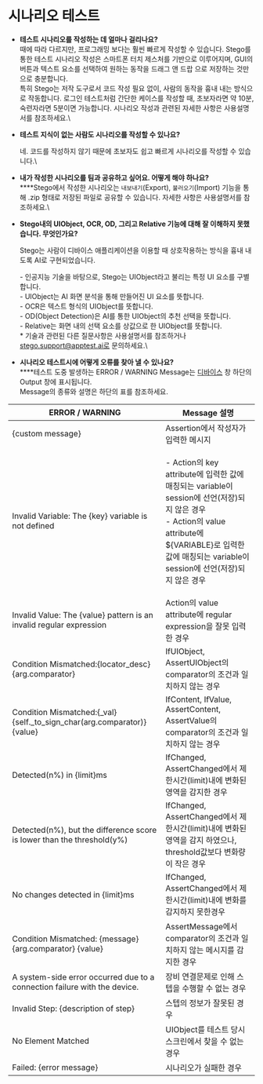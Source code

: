 # 시나리오 테스트

* **테스트 시나리오를 작성하는 데 얼마나 걸리나요?**\
  때에 따라 다르지만, 프로그래밍 보다는 훨씬 빠르게 작성할 수 있습니다. Stego를 통한 테스트 시나리오 작성은 스마트폰 터치 제스처를 기반으로 이루어지며, GUI의 버튼과 텍스트 요소를 선택하여 원하는 동작을 드래그 앤 드랍 으로 저장하는 것만으로 충분합니다.\
  특히 Stego는 저작 도구로서 코드 작성 필요 없이, 사람의 동작을 흉내 내는 방식으로 작동합니다. 로그인 테스트처럼 간단한 케이스를 작성할 때, 초보자라면 약 10분, 숙련자라면 5분이면 가능합니다. 시나리오 작성과 관련된 자세한 사항은 사용설명서를 참조하세요.\

*   **테스트 지식이 없는 사람도 시나리오를 작성할 수 있나요?**

    네. 코드를 작성하지 않기 때문에 초보자도 쉽고 빠르게 시나리오를 작성할 수 있습니다.\

* **내가 작성한 시나리오를 팀과 공유하고 싶어요. 어떻게 해야 하나요?**\
  ****Stego에서 작성한 시나리오는 `내보내기`(Export), `불러오기`(Import) 기능을 통해 .zip 형태로 저장된 파일로 공유할 수 있습니다. 자세한 사항은 사용설명서를 참조하세요.\

*   **Stego내의 UIObject, OCR, OD, 그리고 Relative 기능에 대해 잘 이해하지 못했습니다. 무엇인가요?**

    Stego는 사람이 디바이스 애플리케이션을 이용할 때 상호작용하는 방식을 흉내 내도록 AI로 구현되었습니다.

    &#x20;\- 인공지능 기술을 바탕으로, Stego는 UIObject라고 불리는 특정 UI 요소를 구별합니다.\
    &#x20;\- UIObject는 AI 화면 분석을 통해 만들어진 UI 요소를 뜻합니다.\
    &#x20;\- OCR은 텍스트 형식의 UIObject를 뜻합니다.\
    &#x20;\- OD(Object Detection)은 AI를 통한 UIObject의 추천 선택을 뜻합니다.\
    &#x20;\- Relative는 화면 내의 선택 요소를 상값으로 한 UIObject를 뜻합니다.\
    &#x20; \* 기술과 관련된 다른 질문사항은 사용설명서를 참조하거나 stego.support@apptest.ai로 문의하세요.\

* **시나리오 테스트시에 어떻게 오류를 찾아 낼 수 있나요?**\
  ****테스트 도중 발생하는 ERROR / WARNING Message는 [디바이스](../basic/devices.md) 창 하단의 Output 창에 표시됩니다.\
  Message의 종류와 설명은 하단의 표를 참조하세요.

| ERROR / WARNING                                                              | Message 설명                                                                                                                                                             |
| ---------------------------------------------------------------------------- | ---------------------------------------------------------------------------------------------------------------------------------------------------------------------- |
| {custom message}                                                             | Assertion에서 작성자가 입력한 메시지                                                                                                                                               |
| Invalid Variable: The {key} variable is not defined                          | <p>- Action의 key attribute에 입력한 값에 매칭되는 variable이 session에 선언(저장)되지 않은 경우<br>- Action의 value attribute에 ${VARIABLE}로 입력한 값에 매칭되는 variable이 session에 선언(저장)되지 않은 경우</p> |
| Invalid Value: The {value} pattern is an invalid regular expression          | Action의 value attribute에 regular expression을 잘못 입력한 경우                                                                                                                 |
| Condition Mismatched:{locator\_desc} {arg.comparator}                        | IfUIObject, AssertUIObject의 comparator의 조건과 일치하지 않는 경우                                                                                                                 |
| Condition Mismatched:{\_val} {self.\_to\_sign\_char(arg.comparator)} {value} | IfContent, IfValue, AssertContent, AssertValue의 comparator의 조건과 일치하지 않는 경우                                                                                             |
| Detected(n%) in {limit}ms                                                    | IfChanged, AssertChanged에서 제한시간(limit)내에 변화된 영역을 감지한 경우                                                                                                                |
| Detected(n%), but the difference score is lower than the threshold(y%)       | IfChanged, AssertChanged에서 제한시간(limit)내에 변화된 영역을 감지 하였으나, threshold값보다 변화량이 작은 경우                                                                                      |
| No changes detected in {limit}ms                                             | IfChanged, AssertChanged에서 제한시간(limit)내에 변화를 감지하지 못한경우                                                                                                                 |
| Condition Mismatched: {message} {arg.comparator} {value}                     | AssertMessage에서 comparator의 조건과 일치하지 않는 메시지를 감지한 경우                                                                                                                    |
| A system-side error occurred due to a connection failure with the device.    | 장비 연결문제로 인해 스텝을 수행할 수 없는 경우                                                                                                                                            |
| Invalid Step: {description of step}                                          | 스텝의 정보가 잘못된 경우                                                                                                                                                         |
| No Element Matched                                                           | UIObject를 테스트 당시 스크린에서 찾을 수 없는 경우                                                                                                                                      |
| Failed: {error message}                                                      | 시나리오가 실패한 경우                                                                                                                                                           |
